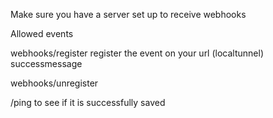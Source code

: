 Make sure you have a server set up to receive webhooks

Allowed events

webhooks/register
register the event on your url (localtunnel)
successmessage

webhooks/unregister

/ping to see if it is successfully saved

